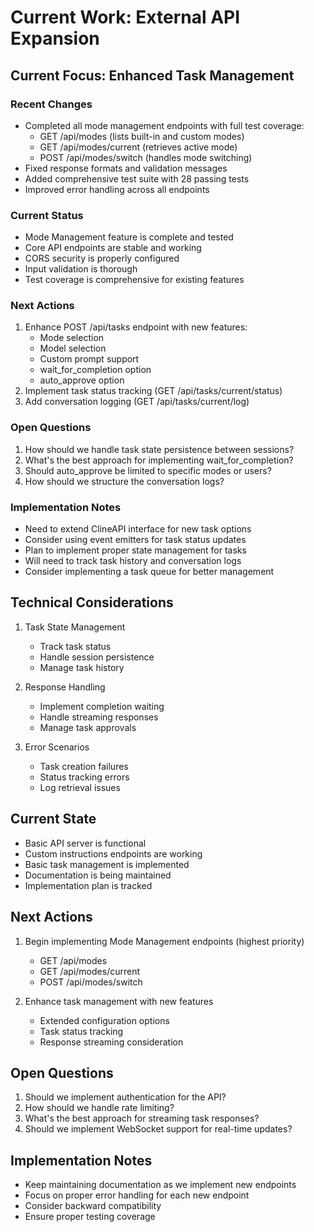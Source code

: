 # Current Work: External API Expansion

## Current Focus: Enhanced Task Management

### Recent Changes

- Completed all mode management endpoints with full test coverage:
    - GET /api/modes (lists built-in and custom modes)
    - GET /api/modes/current (retrieves active mode)
    - POST /api/modes/switch (handles mode switching)
- Fixed response formats and validation messages
- Added comprehensive test suite with 28 passing tests
- Improved error handling across all endpoints

### Current Status

- Mode Management feature is complete and tested
- Core API endpoints are stable and working
- CORS security is properly configured
- Input validation is thorough
- Test coverage is comprehensive for existing features

### Next Actions

1. Enhance POST /api/tasks endpoint with new features:
    - Mode selection
    - Model selection
    - Custom prompt support
    - wait_for_completion option
    - auto_approve option
2. Implement task status tracking (GET /api/tasks/current/status)
3. Add conversation logging (GET /api/tasks/current/log)

### Open Questions

1. How should we handle task state persistence between sessions?
2. What's the best approach for implementing wait_for_completion?
3. Should auto_approve be limited to specific modes or users?
4. How should we structure the conversation logs?

### Implementation Notes

- Need to extend ClineAPI interface for new task options
- Consider using event emitters for task status updates
- Plan to implement proper state management for tasks
- Will need to track task history and conversation logs
- Consider implementing a task queue for better management

## Technical Considerations

1. Task State Management

    - Track task status
    - Handle session persistence
    - Manage task history

2. Response Handling

    - Implement completion waiting
    - Handle streaming responses
    - Manage task approvals

3. Error Scenarios
    - Task creation failures
    - Status tracking errors
    - Log retrieval issues

## Current State

- Basic API server is functional
- Custom instructions endpoints are working
- Basic task management is implemented
- Documentation is being maintained
- Implementation plan is tracked

## Next Actions

1. Begin implementing Mode Management endpoints (highest priority)

    - GET /api/modes
    - GET /api/modes/current
    - POST /api/modes/switch

2. Enhance task management with new features
    - Extended configuration options
    - Task status tracking
    - Response streaming consideration

## Open Questions

1. Should we implement authentication for the API?
2. How should we handle rate limiting?
3. What's the best approach for streaming task responses?
4. Should we implement WebSocket support for real-time updates?

## Implementation Notes

- Keep maintaining documentation as we implement new endpoints
- Focus on proper error handling for each new endpoint
- Consider backward compatibility
- Ensure proper testing coverage

